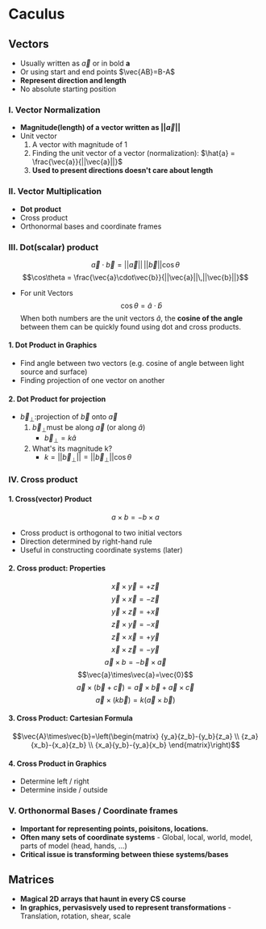 # Caculus

## Vectors

* Usually written as $\vec{a}$ or in bold **a**
* Or using start and end points $\vec{AB}=B-A$
* **Represent direction and length**
* No absolute starting position

### I. Vector Normalization

* **Magnitude(length) of a vector written as $||\vec{a}||$**
* Unit vector
  1. A vector with magnitude of 1
  2. Finding the unit vector of a vector (normalization): $\hat{a} = \frac{\vec{a}}{||\vec{a}||}$
  3. **Used to present directions doesn't care about length**

### II. Vector Multiplication

* **Dot product**
* Cross product
* Orthonormal bases and coordinate frames

### III. Dot(scalar) product

$$\vec{a}\cdot\vec{b}=||\vec{a}||\,||\vec{b}||\cos\theta$$
$$\cos\theta = \frac{\vec{a}\cdot\vec{b}}{||\vec{a}||\,||\vec{b}||}$$

* For unit Vectors
$$\cos\theta=\hat{a}\cdot\hat{b}$$
When both numbers are the unit vectors $\hat{a}$, the **cosine of the angle** between them can be quickly found using dot and cross products.

#### 1. Dot Product in Graphics

* Find angle between two vectors
  (e.g. cosine of angle between light source and surface)
* Finding projection of one vector on another

#### 2. Dot Product for projection

* $\vec{b}_\bot$:projection of $\vec{b}$ onto $\vec{a}$
  1. $\vec{b}_\bot$must be along $\vec{a}$ (or along $\hat{a}$)
     * $\vec{b}_\bot = k\hat{a}$
  2. What's its magnitude k?
     * $k=||\vec{b}_\bot|| = ||\vec{b}_\bot||\cos\theta$

### IV. Cross product

#### 1. Cross(vector) Product

$$a\times{b}=-b\times{a}$$
* Cross product is orthogonal to two initial vectors
* Direction determined by right-hand rule
* Useful in constructing coordinate systems (later)

#### 2. Cross product: Properties

$$\vec{x}\times\vec{y}=+\vec{z}$$$$\vec{y}\times\vec{x}=-\vec{z}$$$$\vec{y}\times\vec{z}=+\vec{x}$$$$\vec{z}\times\vec{y}=-\vec{x}$$$$\vec{z}\times\vec{x}=+\vec{y}$$$$\vec{x}\times\vec{z}=-\vec{y}$$
$$\vec{a}\times{b}=-\vec{b}\times\vec{a}$$$$\vec{a}\times\vec{a}=\vec{0}$$$$\vec{a}\times(\vec{b}+\vec{c})=\vec{a}\times\vec{b}+\vec{a}\times\vec{c}$$$$\vec{a}\times(k\vec{b})=k(\vec{a}\times\vec{b})$$

#### 3. Cross Product: Cartesian Formula

$$\vec{A}\times\vec{b}=\left(\begin{matrix}
    {y_a}{z_b}-{y_b}{z_a} \\
    {z_a}{x_b}-{x_a}{z_b} \\
    {x_a}{y_b}-{y_a}{x_b}
\end{matrix}\right)$$

#### 4. Cross Product in Graphics

* Determine left / right
* Determine inside / outside

### V. Orthonormal Bases / Coordinate frames

* **Important for representing points, poisitons, locations.**
* **Often many sets of coordinate systems**
    \- Global, local, world, model, parts of model (head, hands, ...)
* **Critical issue is transforming between thiese systems/bases**

## Matrices

* **Magical 2D arrays that haunt in every CS course**
* **In graphics, pervasisvely used to represent transformations**
    \- Translation, rotation, shear, scale
